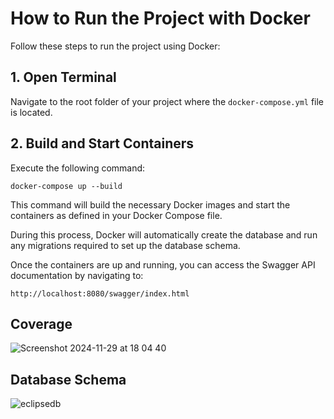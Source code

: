 # How to Run the Project with Docker

Follow these steps to run the project using Docker:

## 1. Open Terminal

Navigate to the root folder of your project where the `docker-compose.yml` file is located.

## 2. Build and Start Containers

Execute the following command:

```docker-compose up --build```


This command will build the necessary Docker images and start the containers as defined in your Docker Compose file.

During this process, Docker will automatically create the database and run any migrations required to set up the database schema.

Once the containers are up and running, you can access the Swagger API documentation by navigating to:

```http://localhost:8080/swagger/index.html```


## Coverage
![Screenshot 2024-11-29 at 18 04 40](https://github.com/user-attachments/assets/997a5de8-12b4-438a-b00d-0ac74a7f60f3)

## Database Schema

![eclipsedb](https://github.com/user-attachments/assets/69691ec4-a90f-46e4-959d-b5d7841ad921)
